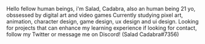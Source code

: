 Hello fellow human beings, i'm Salad, Cadabra, also an human being
21 yo, obssessed by digital art and video games
Currently studying pixel art, animation, character design, game design, ux design and ui design.
Looking for projects that can enhance my learning experience
if looking for contact, follow my Twitter or message me on Discord! (Salad Cadabra#7356)

<!---
Salad-Cadabra/Salad-Cadabra is a ✨ special ✨ repository because its `README.md` (this file) appears on your GitHub profile.
You can click the Preview link to take a look at your changes.
--->
